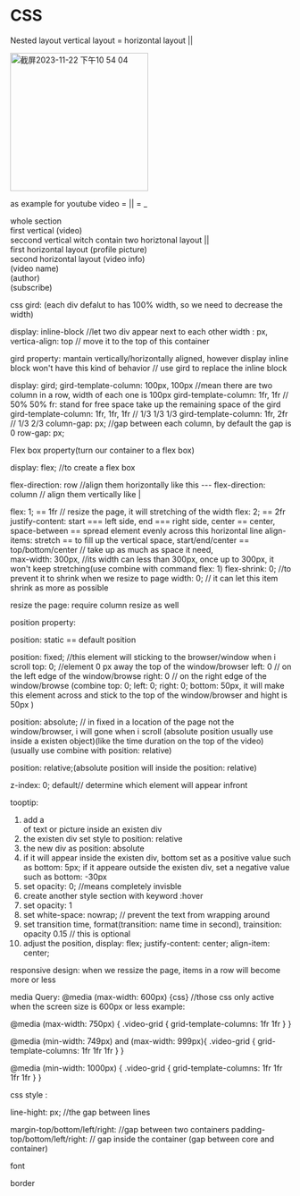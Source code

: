 # CSS
Nested layout
vertical layout =
horizontal layout ||

<img width="247" alt="截屏2023-11-22 下午10 54 04" src="https://github.com/guangjunou/CSS/assets/144974758/e270ac43-de3f-4fea-944b-681f4ee1df49">

as example for youtube video = || = _
<main class="column"> whole section
<div class="row">first vertical (video)
  
</div>
<div class="row"> seccond vertical witch contain two horiztonal layout ||
  <div class="column"> first horizontal layout  (profile picture)
    
  </div>
  <div class='column'> second horizontal layout (video info)
    <div class"row"=></div> (video name)
    <div class="row"></div> (author)
    <div class="row"></div> (subscribe)
  </div>
  
</div>
</main>

css gird: 
(each div defalut to has 100% width, so we need to decrease the width)

display: inline-block  //let two div appear next to each other
width : px, 
vertica-align: top // move it to the top of this container

gird property: mantain vertically/horizontally aligned, however display inline block won't have this kind of behavior // use gird to replace the inline block

display: gird;
gird-template-column: 100px, 100px //mean there are two column in a row, width of each one is 100px
gird-template-column: 1fr, 1fr // 50% 50% fr: stand for free space take up the remaining space of the gird
gird-template-column: 1fr, 1fr, 1fr // 1/3 1/3 1/3
gird-template-column: 1fr, 2fr // 1/3   2/3
column-gap: px; //gap between each column, by default the gap is 0
row-gap: px;

Flex box property(turn our container to a flex box)

display: flex; //to create a flex box

flex-direction: row //align them horizontally like this  ---
flex-direction: column // align them vertically like |

flex: 1; == 1fr // resize the page, it will stretching of the width
flex: 2; == 2fr
justify-content: start === left side, end === right side, center == center, space-between == spread element evenly across this horizontal line
align-items: stretch == to fill up the vertical space, start/end/center == top/bottom/center // take up as much as space it need,  
max-width: 300px, //its width can less than 300px, once up to 300px, it won't keep stretching(use combine with command flex: 1)
flex-shrink: 0; //to prevent it to shrink when we resize to page
width: 0; // it can let this item shrink as more as possible


resize the page: require column resize as well



position property: 

position: static == default position

position: fixed; //this element will sticking to the browser/window when i scroll
top: 0; //element 0 px away the top of the window/browser
left: 0 // on the left edge of the window/browse
right: 0 //  on the right edge of the window/browse (combine top: 0; left: 0; right: 0; bottom: 50px, it will make this element across and stick to the top of the window/browser and hight is 50px )

position: absolute; // in fixed in a location of the page not the window/browser, i will gone when i scroll
(absolute position usually use inside a existen object)(like the time duration on the top of the video)
(usually use combine with position: relative)

position: relative;(absolute position will inside the position: relative)

z-index: 0; default// determine which element will appear infront


tooptip:
1. add a <div> of text or picture inside an existen div
2. the existen div set style to position: relative
3. the new div as position: absolute
4. if it will appear inside the existen div, bottom set as a positive value such as bottom: 5px; if it appeare outside the existen div, set a negative value such as bottom: -30px
5. set opacity: 0; //means completely invisble
6. create another style section with keyword :hover
7. set opacity: 1
8. set white-space: nowrap; // prevent the text from wrapping around
9. set transition time, format(transition: name time in second), trainsition: opacity 0.15 // this is optional
10. adjust the position, display: flex; justify-content: center; align-item: center;


responsive design: when we ressize the page, items in a row will become more or less

media Query:
@media (max-width: 600px) {css} //those css only active when the screen size is 600px or less
example: 

@media (max-width: 750px) {
    .video-grid {
        grid-template-columns: 1fr 1fr 
    }
}

@media (min-width: 749px) and (max-width: 999px){
    .video-grid {
        grid-template-columns: 1fr 1fr 1fr
    }
} 

@media (min-width: 1000px) {
    .video-grid {
        grid-template-columns: 1fr 1fr 1fr 1fr
    }
}




css style :


line-hight: px; //the gap between lines

margin-top/bottom/left/right: //gap between two containers
padding-top/bottom/left/right: // gap inside the container (gap between core and container)


font 

border






